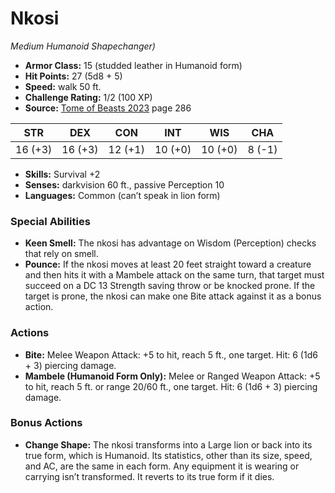 # Nkosi

*Medium* *Humanoid* *Shapechanger)*

- **Armor Class:** 15 (studded leather in Humanoid form)
- **Hit Points:** 27 (5d8 + 5)
- **Speed:** walk 50 ft.
- **Challenge Rating:** 1/2 (100 XP)
- **Source:** [Tome of Beasts 2023](https://koboldpress.com/kpstore/product/tome-of-beasts-1-2023-edition/) page 286

| STR | DEX | CON | INT | WIS | CHA |
| --- | --- | --- | --- | --- | --- |
| 16 (+3) | 16 (+3) | 12 (+1) | 10 (+0) | 10 (+0) | 8 (-1) |

- **Skills:** Survival +2
- **Senses:** darkvision 60 ft., passive Perception 10
- **Languages:** Common (can’t speak in lion form)
### Special Abilities
- **Keen Smell:** The nkosi has advantage on Wisdom (Perception) checks that rely on smell.
- **Pounce:** If the nkosi moves at least 20 feet straight toward a creature and then hits it with a Mambele attack on the same turn, that target must succeed on a DC 13 Strength saving throw or be knocked prone. If the target is prone, the nkosi can make one Bite attack against it as a bonus action.
### Actions
- **Bite:** Melee Weapon Attack: +5 to hit, reach 5 ft., one target. Hit: 6 (1d6 + 3) piercing damage.
- **Mambele (Humanoid Form Only):** Melee or Ranged Weapon Attack: +5 to hit, reach 5 ft. or range 20/60 ft., one target. Hit: 6 (1d6 + 3) piercing damage.
### Bonus Actions
- **Change Shape:** The nkosi transforms into a Large lion or back into its true form, which is Humanoid. Its statistics, other than its size, speed, and AC, are the same in each form. Any equipment it is wearing or carrying isn’t transformed. It reverts to its true form if it dies.
